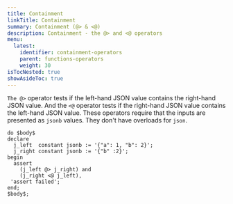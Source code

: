 ```yaml
---
title: Containment
linkTitle: Containment
summary: Containment (@> & <@)
description: Containment - the @> and <@ operators
menu:
  latest:
    identifier: containment-operators
    parent: functions-operators
    weight: 30
isTocNested: true
showAsideToc: true
---
```


`The @>` operator tests if the left-hand JSON value contains the right-hand JSON value. And the `<@` operator tests if the right-hand JSON value contains the left-hand JSON value. These operators require that the inputs are presented as `jsonb` values. They don't have overloads for `json`.

```postgresql
do $body$
declare
  j_left  constant jsonb := '{"a": 1, "b": 2}';
  j_right constant jsonb := '{"b" :2}';
begin
  assert
    (j_left @> j_right) and
    (j_right <@ j_left),
 'assert failed';
end;
$body$;
```
